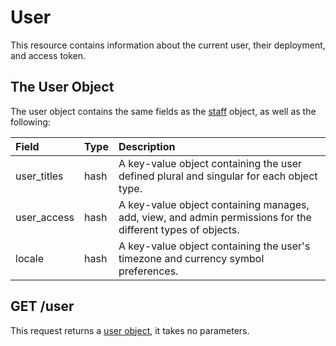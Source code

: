 # User
This resource contains information about the current user, their deployment, and access token.

## The User Object
The user object contains the same fields as the [staff](#staff) object, as well as the following:

| Field | Type | Description |
|:-|:-|:-|
| user_titles | hash | A key-value object containing the user defined plural and singular for each object type. |
| user_access | hash | A key-value object containing manages, add, view, and admin permissions for the different types of objects. |
| locale | hash | A key-value object containing the user's timezone and currency symbol preferences. |






## GET /user
This request returns a [user object](#the-user-object), it takes no parameters.
